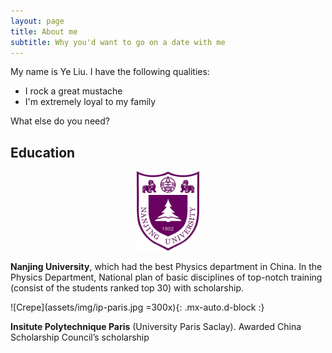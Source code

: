 ```yaml
---
layout: page
title: About me
subtitle: Why you'd want to go on a date with me
---
```


My name is Ye Liu. I have the following qualities:

- I rock a great mustache
- I'm extremely loyal to my family

What else do you need?

## Education

<div align="center">    
<img src="assets/img/nju.jpg" width="20%" height="20%" />
</div>

**Nanjing University**, which had the best Physics department in China. In the Physics Department, National plan of basic disciplines of top-notch training (consist of the students ranked top 30) with scholarship.

![Crepe](assets/img/ip-paris.jpg =300x){: .mx-auto.d-block :}

**Insitute Polytechnique Paris** (University Paris Saclay). Awarded China Scholarship Council’s scholarship
